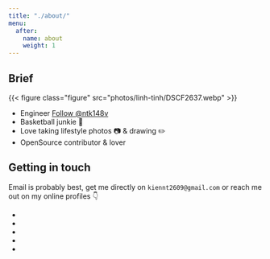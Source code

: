 ```yaml
---
title: "./about/"
menu:
  after:
    name: about
    weight: 1
---
```


## Brief

{{< figure class="figure" src="photos/linh-tinh/DSCF2637.webp" >}}

- Engineer <a class="github-button" href="https://github.com/ntk148v" data-color-scheme="no-preference: dark; light: dark; dark: dark;" aria-label="Follow @ntk148v on GitHub">Follow @ntk148v</a>
- Basketball junkie :basketball:
- Love taking lifestyle photos :camera: & drawing :pencil2:
- OpenSource contributor & lover

## Getting in touch

Email is probably best, get me directly on `kiennt2609@gmail.com` or reach me out on my online profiles :point_down:

<div class="contact-container">
  <ul>
    <li>
      <a href="https://twitter.com/kiennt26">
        <i class="fa fa-twitter"></i>
      </a>
    </li>
    <li>
      <a href="https://github.com/ntk148v">
        <i class="fa fa-github"></i>
      </a>
    </li>
    <li>
      <a href="https://t.me/@kiennt26">
        <i class="fa fa-telegram"></i>
      </a>
    </li>
    <li>
      <a href="https://facebook.com/kiennt2609">
        <i class="fa fa-facebook"></i>
      </a>
    </li>
    <li>
      <a href="mailto: kiennt2609@gmail.com">
        <i class="fa fa-envelope"></i>
      </a>
    </li>
  </ul>
</div>
